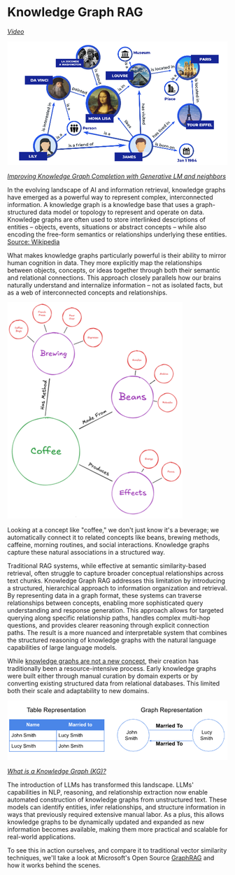 # Knowledge Graph RAG

*[Video](https://www.youtube.com/watch?v=6vG_amAshTk&ab_channel=AdamLucek)*

<img src="./media/graph_start.png" width=600>

*[Improving Knowledge Graph Completion with Generative LM and neighbors](https://deeppavlov.ai/research/tpost/bn15u1y4v1-improving-knowledge-graph-completion-wit)*

In the evolving landscape of AI and information retrieval, knowledge graphs have emerged as a powerful way to represent complex, interconnected information. A knowledge graph is a knowledge base that uses a graph-structured data model or topology to represent and operate on data. Knowledge graphs are often used to store interlinked descriptions of entities – objects, events, situations or abstract concepts – while also encoding the free-form semantics or relationships underlying these entities. [Source: Wikipedia](https://en.wikipedia.org/wiki/Knowledge_graph)

What makes knowledge graphs particularly powerful is their ability to mirror human cognition in data. They more explicitly map the relationships between objects, concepts, or ideas together through both their semantic and relational connections. This approach closely parallels how our brains naturally understand and internalize information – not as isolated facts, but as a web of interconnected concepts and relationships.

<img src="./media/coffee_graph_ex.png" width=400>

Looking at a concept like "coffee," we don't just know it's a beverage; we automatically connect it to related concepts like beans, brewing methods, caffeine, morning routines, and social interactions. Knowledge graphs capture these natural associations in a structured way.

Traditional RAG systems, while effective at semantic similarity-based retrieval, often struggle to capture broader conceptual relationships across text chunks. Knowledge Graph RAG addresses this limitation by introducing a structured, hierarchical approach to information organization and retrieval. By representing data in a graph format, these systems can traverse relationships between concepts, enabling more sophisticated query understanding and response generation. This approach allows for targeted querying along specific relationship paths, handles complex multi-hop questions, and provides clearer reasoning through explicit connection paths. The result is a more nuanced and interpretable system that combines the structured reasoning of knowledge graphs with the natural language capabilities of large language models.

While [knowledge graphs are not a new concept](https://blog.google/products/search/introducing-knowledge-graph-things-not/), their creation has traditionally been a resource-intensive process. Early knowledge graphs were built either through manual curation by domain experts or by converting existing structured data from relational databases. This limited both their scale and adaptability to new domains.

<img src="./media/table_comp.png" width=600>

*[What is a Knowledge Graph (KG)?](https://zilliz.com/learn/what-is-knowledge-graph)*

The introduction of LLMs has transformed this landscape. LLMs' capabilities in NLP, reasoning, and relationship extraction now enable automated construction of knowledge graphs from unstructured text. These models can identify entities, infer relationships, and structure information in ways that previously required extensive manual labor. As a plus, this allows knowledge graphs to be dynamically updated and expanded as new information becomes available, making them more practical and scalable for real-world applications.

To see this in action ourselves, and compare it to traditional vector similarity techniques, we'll take a look at Microsoft's Open Source [GraphRAG](https://microsoft.github.io/graphrag/) and how it works behind the scenes.
